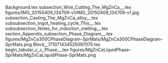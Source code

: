 Background.tex
subsection_Wire_Cutting_The_MgZnCa__.tex
figures/IMG_20150409_134709-v1/IMG_20150409_134709-v1.jpg
subsection_Casting_The_MgZnCa_alloy__.tex
subsubsection_Ingot_heating_cycle_This__.tex
subsubsection_Notes_for_induction_melting__.tex
section_Appendix_subsection_Phase_Diagram__.tex
figures/MgZnCa300CPhaseDiagram-SprMats/MgZnCa300CPhaseDiagram-SprMats.png
Block__171071434525097075.tex
begin_tabular_c_c_Phase__.tex
figures/MgZnCaLiquidPhase-SprMats/MgZnCaLiquidPhase-SprMats.png
